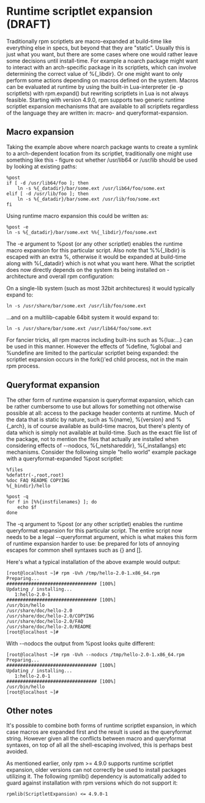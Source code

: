# Runtime scriptlet expansion (DRAFT)

Traditionally rpm scriptlets are macro-expanded at build-time like everything else in specs, but beyond that they are "static". Usually this is just what you want, but there are some cases where one would rather leave some decisions until install-time. For example a noarch package might want to interact with an arch-specific package in its scriptlets, which can involve determining the correct value of %{_libdir}. Or one might want to only perform some actions depending on macros defined on the system. Macros can be evaluated at runtime by using the built-in Lua-interpreter (ie -p <lua> scriptlets) with rpm.expand() but rewriting scriptlets in Lua is not always feasible. Starting with version 4.9.0, rpm supports two generic runtime scriptlet expansion mechanisms that are available to all scriptlets regardless of the language they are written in: macro- and queryformat-expansion.

## Macro expansion

Taking the example above where noarch package wants to create a symlink to a arch-dependent location from its scriptlet, traditionally one might use something like this - figure out whether /usr/lib64 or /usr/lib should be used by looking at existing paths:

```
%post
if [ -d /usr/lib64/foo ]; then
    ln -s %{_datadir}/bar/some.ext /usr/lib64/foo/some.ext
elif [ -d /usr/lib/foo ]; then
    ln -s %{_datadir}/bar/some.ext /usr/lib/foo/some.ext
fi
```

Using runtime macro expansion this could be written as:

```
%post -e
ln -s %{_datadir}/bar/some.ext %%{_libdir}/foo/some.ext
```

The -e argument to %post (or any other scriptlet) enables the runtime macro expansion for this particular script. Also note that %%{_libdir} is escaped with an extra %, otherwise it would be expanded at build-time along with %{_datadir} which is not what you want here. What the scriptlet does now directly depends on the system its being installed on - architecture and overall rpm configuration:

On a single-lib system (such as most 32bit architectures) it would typically expand to:

```
ln -s /usr/share/bar/some.ext /usr/lib/foo/some.ext
```

...and on a multilib-capable 64bit system it would expand to:

```
ln -s /usr/share/bar/some.ext /usr/lib64/foo/some.ext
```

For fancier tricks, all rpm macros including built-ins such as %{lua:...} can be used in this manner. However the effects of %define, %global and %undefine are limited to the particular scriptlet being expanded: the scriptlet expansion occurs in the fork()'ed child process, not in the main rpm process.

## Queryformat expansion

The other form of runtime expansion is queryformat expansion, which can be rather cumbersome to use but allows for something not otherwise possible at all: access to the package header contents at runtime. Much of the data that is static by nature, such as %{name}, %{version} and %{_arch}, is of course available as build-time macros, but there's plenty of data which is simply not available at build-time. Such as the exact file list of the package, not to mention the files that actually are installed when considering effects of --nodocs, %{_netshareddir}, %{_installangs} etc mechanisms. Consider the following simple "hello world" example package with a queryformat-expanded %post scriptlet:

```
%files
%defattr(-,root,root)
%doc FAQ README COPYING
%{_bindir}/hello

%post -q
for f in [%%{instfilenames} ]; do
    echo $f
done
```

The -q argument to %post (or any other scriptlet) enables the runtime queryformat expansion for this particular script. The entire script now needs to be a legal --queryformat argument, which is what makes this form of runtime expansion harder to use: be prepared for lots of annoying escapes for common shell syntaxes such as {} and [].

Here's what a typical installation of the above example would output:

```
[root@localhost ~]# rpm -Uvh /tmp/hello-2.0-1.x86_64.rpm 
Preparing...                          ################################# [100%]
Updating / installing...
   1:hello-2.0-1                      ################################# [100%]
/usr/bin/hello
/usr/share/doc/hello-2.0
/usr/share/doc/hello-2.0/COPYING
/usr/share/doc/hello-2.0/FAQ
/usr/share/doc/hello-2.0/README
[root@localhost ~]#
```

With --nodocs the output from %post looks quite different:

```
[root@localhost ~]# rpm -Uvh --nodocs /tmp/hello-2.0-1.x86_64.rpm 
Preparing...                          ################################# [100%]
Updating / installing...
   1:hello-2.0-1                      ################################# [100%]
/usr/bin/hello
[root@localhost ~]# 
```

## Other notes

It's possible to combine both forms of runtime scriptlet expansion, in which case macros are expanded first and the result is used as the queryformat string. However given all the conflicts between macro and queryformat syntaxes, on top of all all the shell-escaping involved, this is perhaps best avoided.

As mentioned earlier, only rpm >= 4.9.0 supports runtime scriptlet expansion, older versions can not correctly be used to install packages utilizing it. The following rpmlib() dependency is automatically added to guard against installation with rpm versions which do not support it:

```
rpmlib(ScriptletExpansion) <= 4.9.0-1
```



